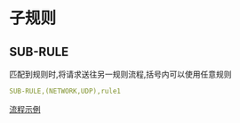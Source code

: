 # 子规则

## SUB-RULE

匹配到规则时,将请求送往另一规则流程,括号内可以使用任意规则

```yaml
SUB-RULE,(NETWORK,UDP),rule1
```

[流程示例](../sub-rules.md)
